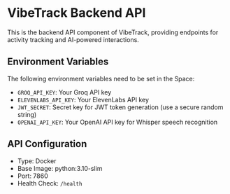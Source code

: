 # VibeTrack Backend API

This is the backend API component of VibeTrack, providing endpoints for activity tracking and AI-powered interactions.

## Environment Variables
The following environment variables need to be set in the Space:
- `GROQ_API_KEY`: Your Groq API key
- `ELEVENLABS_API_KEY`: Your ElevenLabs API key
- `JWT_SECRET`: Secret key for JWT token generation (use a secure random string)
- `OPENAI_API_KEY`: Your OpenAI API key for Whisper speech recognition

## API Configuration
- Type: Docker
- Base Image: python:3.10-slim
- Port: 7860
- Health Check: `/health` 